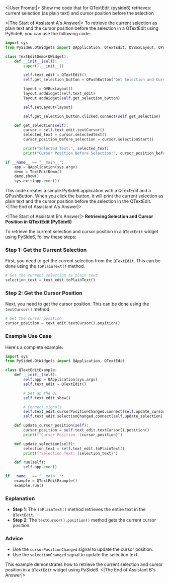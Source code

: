 <|User Prompt|>
Show me code that for QTextEdit (pyside6) retrieves: current selection (as plain text) and cursor position before the selection

<|The Start of Assistant A's Answer|>
To retrieve the current selection as plain text and the cursor position before the selection in a QTextEdit using PySide6, you can use the following code:

```python
import sys
from PySide6.QtWidgets import QApplication, QTextEdit, QVBoxLayout, QPushButton, QWidget

class TextEditDemo(QWidget):
    def __init__(self):
        super().__init__()

        self.text_edit = QTextEdit()
        self.get_selection_button = QPushButton("Get Selection and Cursor Position")

        layout = QVBoxLayout()
        layout.addWidget(self.text_edit)
        layout.addWidget(self.get_selection_button)

        self.setLayout(layout)

        self.get_selection_button.clicked.connect(self.get_selection)

    def get_selection(self):
        cursor = self.text_edit.textCursor()
        selected_text = cursor.selectedText()
        cursor_position_before_selection = cursor.selectionStart()

        print("Selected Text:", selected_text)
        print("Cursor Position Before Selection:", cursor_position_before_selection)

if __name__ == "__main__":
    app = QApplication(sys.argv)
    demo = TextEditDemo()
    demo.show()
    sys.exit(app.exec())
```

This code creates a simple PySide6 application with a QTextEdit and a QPushButton. When you click the button, it will print the current selection as plain text and the cursor position before the selection in the QTextEdit.
<|The End of Assistant A's Answer|>

<|The Start of Assistant B's Answer|>
**Retrieving Selection and Cursor Position in QTextEdit (PySide6)**

To retrieve the current selection and cursor position in a `QTextEdit` widget using PySide6, follow these steps:

### Step 1: Get the Current Selection

First, you need to get the current selection from the `QTextEdit`. This can be done using the `toPlainText()` method.

```python
# Get the current selection as plain text
selection_text = text_edit.toPlainText()
```

### Step 2: Get the Cursor Position

Next, you need to get the cursor position. This can be done using the `textCursor()` method.

```python
# Get the cursor position
cursor_position = text_edit.textCursor().position()
```

### Example Use Case

Here's a complete example:

```python
import sys
from PySide6.QtWidgets import QApplication, QTextEdit

class QTextEditExample:
    def __init__(self):
        self.app = QApplication(sys.argv)
        self.text_edit = QTextEdit()

        # Set up the UI
        self.text_edit.show()

        # Connect signals
        self.text_edit.cursorPositionChanged.connect(self.update_cursor_position)
        self.text_edit.selectionChanged.connect(self.update_selection)

    def update_cursor_position(self):
        cursor_position = self.text_edit.textCursor().position()
        print(f"Cursor Position: {cursor_position}")

    def update_selection(self):
        selection_text = self.text_edit.toPlainText()
        print(f"Selection Text: {selection_text}")

    def run(self):
        self.app.exec()

if __name__ == "__main__":
    example = QTextEditExample()
    example.run()
```

### Explanation

- **Step 1**: The `toPlainText()` method retrieves the entire text in the `QTextEdit`.
- **Step 2**: The `textCursor().position()` method gets the current cursor position.

### Advice

- Use the `cursorPositionChanged` signal to update the cursor position.
- Use the `selectionChanged` signal to update the selection text.

This example demonstrates how to retrieve the current selection and cursor position in a `QTextEdit` widget using PySide6.
<|The End of Assistant B's Answer|>